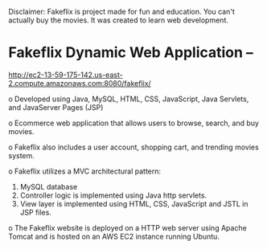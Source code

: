 Disclaimer: Fakeflix is project made for fun and education. You can't actually buy the movies. It was created to learn web development.

# Fakeflix Dynamic Web Application –
http://ec2-13-59-175-142.us-east-2.compute.amazonaws.com:8080/fakeflix/

o Developed using Java, MySQL, HTML, CSS, JavaScript, Java Servlets, and JavaServer Pages (JSP)

o Ecommerce web application that allows users to browse, search, and buy movies.

o Fakeflix also includes a user account, shopping cart, and trending movies system.

o Fakeflix utilizes a MVC architectural pattern:

1. MySQL database
2. Controller logic is implemented using Java http servlets.
3. View layer is implemented using HTML, CSS, JavaScript and JSTL in JSP files.

o The Fakeflix website is deployed on a HTTP web server using Apache Tomcat and is hosted on an AWS EC2 instance running Ubuntu.
